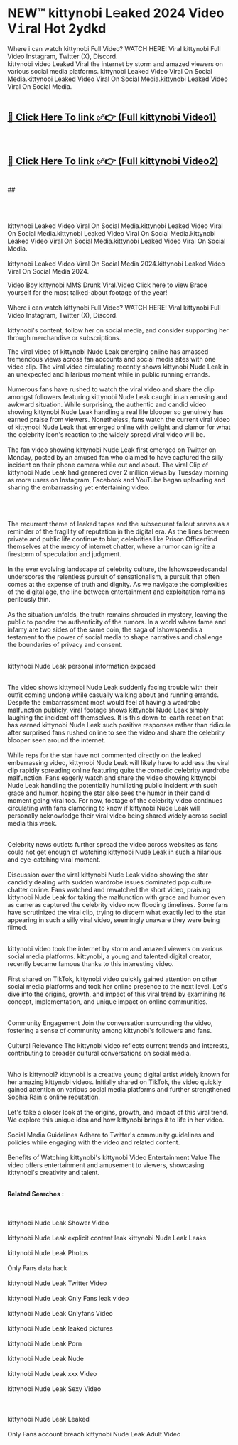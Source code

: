 
# NEW™ kittynobi L𝚎aked 2024 Video V𝚒ral Hot 2ydkd

Where i can watch kittynobi Full Video? WATCH HERE! Viral kittynobi Full Video Instagram, Twitter (X), Discord. <br>
kittynobi video Leaked Viral the internet by storm and amazed viewers on various social media platforms. kittynobi Leaked Video Viral On Social Media.kittynobi Leaked Video Viral On Social Media.kittynobi Leaked Video Viral On Social Media.<br>
 <br>

##  <a href="https://clipsfans.site?title=kittynobi&ref=git">🔴 Click Here To link ✅👉 (Full kittynobi Video1) </a><br>
  <br>

##  <a href="https://clipsfans.site?title=kittynobi&ref=git">🔴 Click Here To link ✅👉 (Full kittynobi Video2)</a><br>
  <br>
  ##


  <br>

  <br>

<br><br>
kittynobi Leaked Video Viral On Social Media.kittynobi Leaked Video Viral On Social Media.kittynobi Leaked Video Viral On Social Media.kittynobi Leaked Video Viral On Social Media.kittynobi Leaked Video Viral On Social Media.
<br><br>
kittynobi Leaked Video Viral On Social Media 2024.kittynobi Leaked Video Viral On Social Media 2024.


Video Boy kittynobi MMS Drunk Viral.Video Click here to view Brace yourself for the most talked-about footage of the year!
<br><br>
Where i can watch kittynobi Full Video? WATCH HERE! Viral kittynobi Full Video Instagram, Twitter (X), Discord.
<br><br>
kittynobi's content, follow her on social media, and consider supporting her through merchandise or subscriptions.


The viral video of kittynobi Nude Leak emerging online has amassed tremendous views across fan accounts and social media sites with one video clip. The viral video circulating recently shows kittynobi Nude Leak in an unexpected and hilarious moment while in public running errands.
<br><br>
Numerous fans have rushed to watch the viral video and share the clip amongst followers featuring kittynobi Nude Leak caught in an amusing and awkward situation. While surprising, the authentic and candid video showing kittynobi Nude Leak handling a real life blooper so genuinely has earned praise from viewers. Nonetheless, fans watch the current viral video of kittynobi Nude Leak that emerged online with delight and clamor for what the celebrity icon's reaction to the widely spread viral video will be.
<br><br>
The fan video showing kittynobi Nude Leak first emerged on Twitter on Monday, posted by an amused fan who claimed to have captured the silly incident on their phone camera while out and about. The viral Clip of kittynobi Nude Leak had garnered over 2 million views by Tuesday morning as more users on Instagram, Facebook and YouTube began uploading and sharing the embarrassing yet entertaining video.
<br><br>


<br><br>
The recurrent theme of leaked tapes and the subsequent fallout serves as a reminder of the fragility of reputation in the digital era. As the lines between private and public life continue to blur, celebrities like Prison Officerfind themselves at the mercy of internet chatter, where a rumor can ignite a firestorm of speculation and judgment.
<br><br>
In the ever evolving landscape of celebrity culture, the Ishowspeedscandal underscores the relentless pursuit of sensationalism, a pursuit that often comes at the expense of truth and dignity. As we navigate the complexities of the digital age, the line between entertainment and exploitation remains perilously thin.
<br><br>
As the situation unfolds, the truth remains shrouded in mystery, leaving the public to ponder the authenticity of the rumors. In a world where fame and infamy are two sides of the same coin, the saga of Ishowspeedis a testament to the power of social media to shape narratives and challenge the boundaries of privacy and consent.
<br><br>





kittynobi Nude Leak personal information exposed
<br><br>



The video shows kittynobi Nude Leak suddenly facing trouble with their outfit coming undone while casually walking about and running errands. Despite the embarrassment most would feel at having a wardrobe malfunction publicly, viral footage shows kittynobi Nude Leak simply laughing the incident off themselves. It is this down-to-earth reaction that has earned kittynobi Nude Leak such positive responses rather than ridicule after surprised fans rushed online to see the video and share the celebrity blooper seen around the internet.
<br><br>
While reps for the star have not commented directly on the leaked embarrassing video, kittynobi Nude Leak will likely have to address the viral clip rapidly spreading online featuring quite the comedic celebrity wardrobe malfunction. Fans eagerly watch and share the video showing kittynobi Nude Leak handling the potentially humiliating public incident with such grace and humor, hoping the star also sees the humor in their candid moment going viral too. For now, footage of the celebrity video continues circulating with fans clamoring to know if kittynobi Nude Leak will personally acknowledge their viral video being shared widely across social media this week.
<br><br>

Celebrity news outlets further spread the video across websites as fans could not get enough of watching kittynobi Nude Leak in such a hilarious and eye-catching viral moment.
<br><br>
Discussion over the viral kittynobi Nude Leak video showing the star candidly dealing with sudden wardrobe issues dominated pop culture chatter online. Fans watched and rewatched the short video, praising kittynobi Nude Leak for taking the malfunction with grace and humor even as cameras captured the celebrity video now flooding timelines. Some fans have scrutinized the viral clip, trying to discern what exactly led to the star appearing in such a silly viral video, seemingly unaware they were being filmed.
<br><br>


kittynobi video took the internet by storm and amazed viewers on various social media platforms. kittynobi, a young and talented digital creator, recently became famous thanks to this interesting video.
<br><br>
First shared on TikTok, kittynobi video quickly gained attention on other social media platforms and took her online presence to the next level. Let's dive into the origins, growth, and impact of this viral trend by examining its concept, implementation, and unique impact on online communities.
<br><br>

Community Engagement Join the conversation surrounding the video, fostering a sense of community among kittynobi's followers and fans.
<br><br>
Cultural Relevance The kittynobi video reflects current trends and interests, contributing to broader cultural conversations on social media.
<br><br>




Who is kittynobi? kittynobi is a creative young digital artist widely known for her amazing kittynobi videos. Initially shared on TikTok, the video quickly gained attention on various social media platforms and further strengthened Sophia Rain's online reputation.
<br><br>
Let's take a closer look at the origins, growth, and impact of this viral trend. We explore this unique idea and how kittynobi brings it to life in her video.
<br><br>
Social Media Guidelines Adhere to Twitter's community guidelines and policies while engaging with the video and related content.
<br><br>
Benefits of Watching kittynobi's kittynobi Video Entertainment Value The video offers entertainment and amusement to viewers, showcasing kittynobi's creativity and talent.
<br><br>




<strong>Related Searches :</strong>

<br><br>
kittynobi Nude Leak Shower Video
<br><br>
kittynobi Nude Leak explicit content leak
kittynobi Nude Leak Leaks
<br><br>
kittynobi Nude Leak Photos
<br><br>
Only Fans data hack
<br><br>
kittynobi Nude Leak Twitter Video
<br><br>
kittynobi Nude Leak Only Fans leak video
<br><br>
kittynobi Nude Leak Onlyfans Video
<br><br>
kittynobi Nude Leak leaked pictures
<br><br>
kittynobi Nude Leak Porn
<br><br>
kittynobi Nude Leak Nude
<br><br>
kittynobi Nude Leak xxx Video
<br><br>
kittynobi Nude Leak Sexy Video
<br><br>
<br><br>
kittynobi Nude Leak Leaked
<br><br>
Only Fans account breach
kittynobi Nude Leak Adult Video
<br><br>